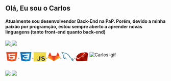 ## Olá, Eu sou o Carlos
#### Atualmente sou desenvolvendor Back-End na PaP. Porém, devido a minha paixão por programção, estou sempre aberto a aprender novas linguagens (tanto front-end quanto back-end)
 <div>
  <a href="https://github.com/carlossh8">
  <img height="180em" src="https://github-readme-stats.vercel.app/api?username=carlossh8&show_icons=true&theme=dark&include_all_commits=true&count_private=true"/>
  <img height="180em" src="https://github-readme-stats.vercel.app/api/top-langs/?username=carlossh8&layout=compact&langs_count=7&theme=dark"/>
</div>
<div style="display: inline_block"><br>
  <img align="center" alt="Carlos-HTML" height="30" width="40" src="https://raw.githubusercontent.com/devicons/devicon/master/icons/html5/html5-original.svg">
  <img align="center" alt="Carlos-CSS" height="30" width="40" src="https://raw.githubusercontent.com/devicons/devicon/master/icons/css3/css3-original.svg">
  <img align="center" alt="Carlos-JS" height="30" width="40" src="https://github.com/devicons/devicon/blob/master/icons/javascript/javascript-original.svg">
  <img align="center" alt="Carlos-Git" height="30" width="40" src="https://github.com/devicons/devicon/blob/master/icons/gitlab/gitlab-original.svg">
  <img align="center" alt="Carlos-mysql" height="30" width="40" src="https://github.com/devicons/devicon/blob/master/icons/mysql/mysql-plain.svg">
  <img align="center" alt="Carlos-Ruby" height="30" width="40" src="https://github.com/devicons/devicon/blob/master/icons/ruby/ruby-original.svg">
  <img align="right"  alt="Carlos-gif" height="177" width="240" src="https://media.giphy.com/media/IpeYSEZshTefe/giphy.gif">
</div>
  
  ##
 
<div> 
  <a href = "mailto:carlos.sh8@outlook.com"><img src="https://img.shields.io/badge/Microsoft_Outlook-0078D4?style=for-the-badge&logo=microsoft-outlook&logoColor=white" target="_blank"></a>
  <a href="https://www.linkedin.com/in/carlos-ara%C3%BAjo-3b58271a1/" target="_blank"><img src="https://img.shields.io/badge/-LinkedIn-%230077B5?style=for-the-badge&logo=linkedin&logoColor=white" target="_blank"></a> 
 
</div>

